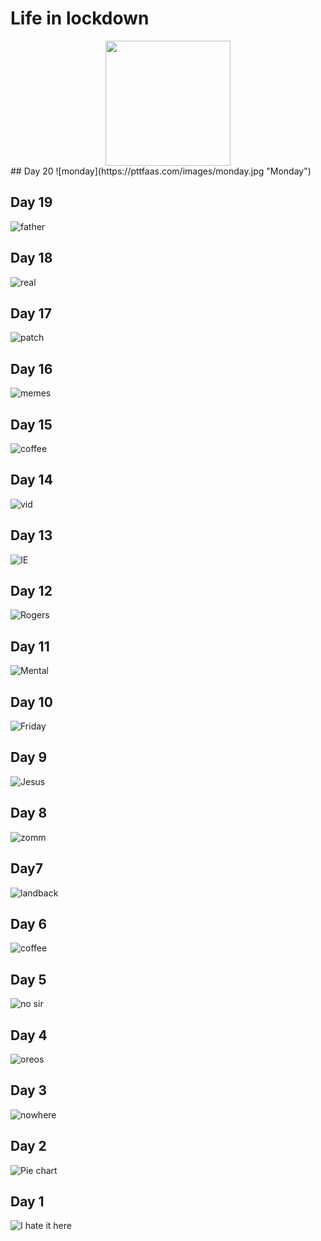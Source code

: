 # Life in lockdown
<div style="text-align: center;">
<img src="images/pttf.png" height="200">
</div>
## Day 20
![monday](https://pttfaas.com/images/monday.jpg "Monday")

## Day 19
![father](https://pttfaas.com/images/fathers.jpg "Fathers Day")

## Day 18
![real](https://pttfaas.com/images/tooreal.jpg "Too real")

## Day 17
![patch](https://pttfaas.com/images/patch-all-the-things.jpg "Patch all the things")

## Day 16
![memes](https://pttfaas.com/images/memes.jpeg "Memes")

## Day 15
![coffee](https://pttfaas.com/images/coffee2.jpg "Coffee")

## Day 14
![vid](https://pttfaas.com/images/vidconf.jpg "Vid conf")

## Day 13
![IE](https://pttfaas.com/images/ie.jpg "Internet Explorer")

## Day 12
![Rogers](https://pttfaas.com/images/rogers.jpg "Mr Rogers")

## Day 11
![Mental](https://pttfaas.com/images/mental.jpg "Mental health")

## Day 10
![Friday](https://pttfaas.com/images/friday.jpg "Friday")

## Day 9
![Jesus](https://pttfaas.com/images/jesus.jpg "Jesus")

## Day 8
![zomm](https://pttfaas.com/images/zoom.jpg "Zoom")

## Day7 
![landback](https://pttfaas.com/images/day7.jpg "Land Back")

## Day 6
![coffee](https://pttfaas.com/images/coffee.jpg "Coffee")

## Day 5
![no sir](https://pttfaas.com/images/nosir.jpeg "No sir I dont like it")

## Day 4
![oreos](https://pttfaas.com/images/oreos.jpg "Oreos for breakfast")

## Day 3
![nowhere](https://pttfaas.com/images/five.jpg "Five go nowhere")

## Day 2
![Pie chart](https://pttfaas.com/images/pie.png "Food")

## Day 1
![I hate it here](https://pttfaas.com/images/possum.jpeg "I hate it here")

